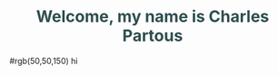 <h1 align="center" title="Thanks for coming!" style="color:DarkSlateGray
">
  Welcome, my name is Charles Partous
</h1>
#rgb(50,50,150) hi
